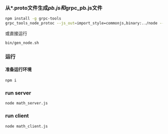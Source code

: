 ### 从*.proto文件生成*pb.js和*grpc_pb.js文件

``` bash
npm install -g grpc-tools
grpc_tools_node_protoc --js_out=import_style=commonjs,binary:../node --grpc_out=../node --plugin=protoc-gen-grpc=`which grpc_tools_node_protoc_plugin` math.proto
```

或直接运行

``` bash
bin/gen_node.sh
```

### 运行

#### 准备运行环境

```
npm i
```

### run server

```
node math_server.js
```

### run client

```
node math_client.js
```
